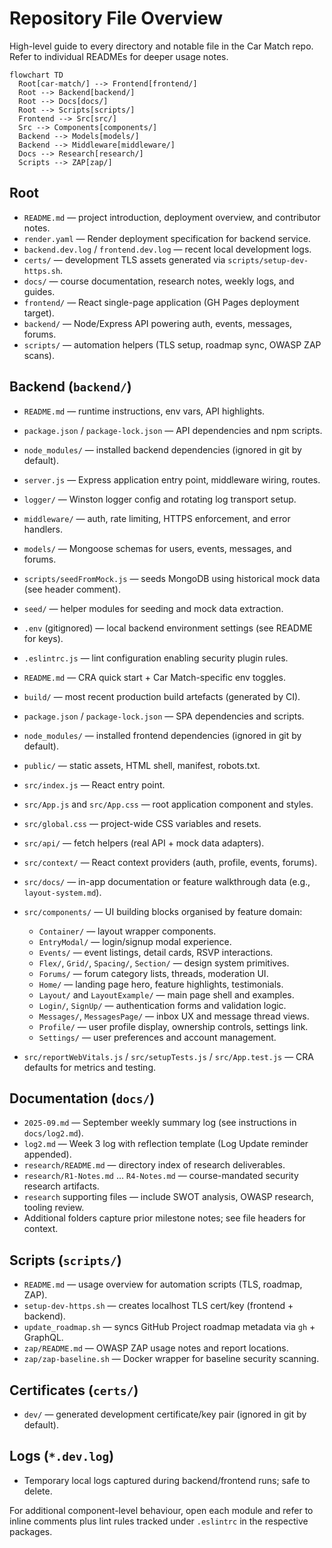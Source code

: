 # Repository File Overview

High-level guide to every directory and notable file in the Car Match repo.
Refer to individual READMEs for deeper usage notes.

```mermaid
flowchart TD
  Root[car-match/] --> Frontend[frontend/]
  Root --> Backend[backend/]
  Root --> Docs[docs/]
  Root --> Scripts[scripts/]
  Frontend --> Src[src/]
  Src --> Components[components/]
  Backend --> Models[models/]
  Backend --> Middleware[middleware/]
  Docs --> Research[research/]
  Scripts --> ZAP[zap/]
```

## Root
- `README.md` — project introduction, deployment overview, and contributor notes.
- `render.yaml` — Render deployment specification for backend service.
- `backend.dev.log` / `frontend.dev.log` — recent local development logs.
- `certs/` — development TLS assets generated via `scripts/setup-dev-https.sh`.
- `docs/` — course documentation, research notes, weekly logs, and guides.
- `frontend/` — React single-page application (GH Pages deployment target).
- `backend/` — Node/Express API powering auth, events, messages, forums.
- `scripts/` — automation helpers (TLS setup, roadmap sync, OWASP ZAP scans).

## Backend (`backend/`)
- `README.md` — runtime instructions, env vars, API highlights.
- `package.json` / `package-lock.json` — API dependencies and npm scripts.
- `node_modules/` — installed backend dependencies (ignored in git by default).
- `server.js` — Express application entry point, middleware wiring, routes.
- `logger/` — Winston logger config and rotating log transport setup.
- `middleware/` — auth, rate limiting, HTTPS enforcement, and error handlers.
- `models/` — Mongoose schemas for users, events, messages, and forums.
- `scripts/seedFromMock.js` — seeds MongoDB using historical mock data (see header comment).
- `seed/` — helper modules for seeding and mock data extraction.
- `.env` (gitignored) — local backend environment settings (see README for keys).

- `.eslintrc.js` — lint configuration enabling security plugin rules.
- `README.md` — CRA quick start + Car Match-specific env toggles.
- `build/` — most recent production build artefacts (generated by CI).
- `package.json` / `package-lock.json` — SPA dependencies and scripts.
- `node_modules/` — installed frontend dependencies (ignored in git by default).
- `public/` — static assets, HTML shell, manifest, robots.txt.
- `src/index.js` — React entry point.
- `src/App.js` and `src/App.css` — root application component and styles.
- `src/global.css` — project-wide CSS variables and resets.
- `src/api/` — fetch helpers (real API + mock data adapters).
- `src/context/` — React context providers (auth, profile, events, forums).
- `src/docs/` — in-app documentation or feature walkthrough data (e.g., `layout-system.md`).
- `src/components/` — UI building blocks organised by feature domain:
  - `Container/` — layout wrapper components.
  - `EntryModal/` — login/signup modal experience.
  - `Events/` — event listings, detail cards, RSVP interactions.
  - `Flex/`, `Grid/`, `Spacing/`, `Section/` — design system primitives.
  - `Forums/` — forum category lists, threads, moderation UI.
  - `Home/` — landing page hero, feature highlights, testimonials.
  - `Layout/` and `LayoutExample/` — main page shell and examples.
  - `Login/`, `SignUp/` — authentication forms and validation logic.
  - `Messages/`, `MessagesPage/` — inbox UX and message thread views.
  - `Profile/` — user profile display, ownership controls, settings link.
  - `Settings/` — user preferences and account management.
- `src/reportWebVitals.js` / `src/setupTests.js` / `src/App.test.js` — CRA defaults for metrics and testing.

## Documentation (`docs/`)
- `2025-09.md` — September weekly summary log (see instructions in `docs/log2.md`).
- `log2.md` — Week 3 log with reflection template (Log Update reminder appended).
- `research/README.md` — directory index of research deliverables.
- `research/R1-Notes.md` … `R4-Notes.md` — course-mandated security research artifacts.
- `research` supporting files — include SWOT analysis, OWASP research, tooling review.
- Additional folders capture prior milestone notes; see file headers for context.

## Scripts (`scripts/`)
- `README.md` — usage overview for automation scripts (TLS, roadmap, ZAP).
- `setup-dev-https.sh` — creates localhost TLS cert/key (frontend + backend).
- `update_roadmap.sh` — syncs GitHub Project roadmap metadata via `gh` + GraphQL.
- `zap/README.md` — OWASP ZAP usage notes and report locations.
- `zap/zap-baseline.sh` — Docker wrapper for baseline security scanning.

## Certificates (`certs/`)
- `dev/` — generated development certificate/key pair (ignored in git by default).

## Logs (`*.dev.log`)
- Temporary local logs captured during backend/frontend runs; safe to delete.

For additional component-level behaviour, open each module and refer to inline
comments plus lint rules tracked under `.eslintrc` in the respective packages.
